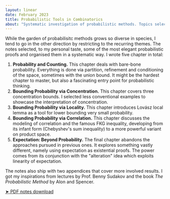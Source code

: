 ```yaml
---
layout: linear
date: February 2023
title: Probabilistic Tools in Combinatorics
about: "Systematic investigation of probabilistic methods. Topics selection based on simplicity and elegancy."
---
```


While the garden of probabilisitc methods grows so diverse in species, I tend to go in the other direction by restricting to the recurring themes. The notes selected, to my personal taste, some of the most elegant probabilistic proofs and organised them in a systematic way. I wrote five chapter in total:

1. **Probability and Counting.** This chapter deals with bare-bone probability. Everything is done via partition, refinement and conditioning of the space, sometimes with the union bound. It might be the hardest chapter to master, but also a fascinating entry point for probabilistic thinking.
2. **Bounding Probability via Concentration.** This chapter covers three concentration bounds. I selected less conventional examples to showcase the interpretation of concentration.
3. **Bounding Probability via Locality.** This chapter introduces Lovász local lemma as a tool for lower bounding very small probability.
4. **Bounding Probability via Correlation.** This chapter discusses the modeling of correlation and the famous FKG inequality, developing from its infant form (Chebyshev's sum inequality) to a more powerful variant on product space.
5. **Expectation: Beyond Probability.** The final chapter abandons the approaches pursued in previous ones. It explores something vastly different, namely using expectation as existential proofs. The power comes from its conjunction with the "alteration" idea which exploits linearity of expectation.

The notes also ship with two appendices that cover more involved results. I got my inspirations from lectures by Prof. Benny Sudakov and the book *The Probabilistic Method* by Alon and Spencer.

[➤ PDF notes download](./notes.pdf)